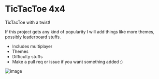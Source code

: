 # TicTacToe 4x4

TicTacToe with a twist!

If this project gets any kind of popularity I will add things like more themes, possibly leaderboard stuffs.

- Includes multiplayer
- Themes
- Difficulty stuffs
- Make a pull req or issue if you want something added :)


![image](https://github.com/user-attachments/assets/493b4540-2e37-4d29-8e74-c77819d75a45)
